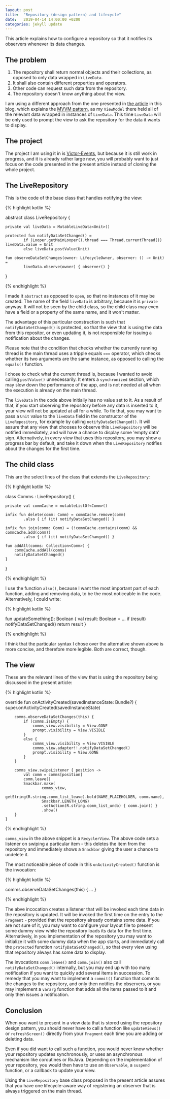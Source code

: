 ```yaml
---
layout: post
title:  "Repository (design pattern) and lifecycle"
date:   2019-04-14 14:00:00 +0200
categories: jekyll update
---
```


This article explains how to configure a repository so that it notifies its observers whenever its data changes.

## The problem

1. The repository shall return normal objects and their collections, as opposed to only data wrapped in `LiveData`.
2. It shall also contain different properties and operators.
3. Other code can request such data from the repository.
4. The repository doesn't know anything about the view.

I am using a different approach from the one presented in [the article][mvvm-article] in this blog, which explains the [MVVM pattern][mvvm], as my `ViewModel` there held all of the relevant data wrapped in instances of `LiveData`. This time `LiveData` will be only used to prompt the view to ask the repository for the data it wants to display.

## The project

The project I am using it in is [Victor-Events][victor-events], but because it is still work in progress, and it is already rather large now, you will probably want to just focus on the code presented in the present article instead of cloning the whole project.

## The LiveRepository

This is the code of the base class that handles notifying the view:

{% highlight kotlin %}

abstract class LiveRepository {

    private val liveData = MutableLiveData<Unit>()

    protected fun notifyDataSetChanged() =
            if (Looper.getMainLooper().thread === Thread.currentThread()) liveData.value = Unit
            else liveData.postValue(Unit)

    fun observeDataSetChanges(owner: LifecycleOwner, observer: () -> Unit) =
            liveData.observe(owner) { observer() }
}

{% endhighlight %}

I made it `abstract` as opposed to `open`, so that no instances of it may be created. The name of the field `liveData` is arbitrary, because it is `private` anyway. It will not be seen by the child class, so the child class may even have a field or a property of the same name, and it won't matter.

The advantage of this particular construction is such that `notifyDataSetChanged()` is protected, so that the view that is using the data from this repositor, or even updating it, is not responsible for issuing a notification about the changes.

Please note that the condition that checks whether the currently running thread is the main thread uses a tripple equals `===` operator, which checks whether its two arguments are the same instance, as opposed to calling the `equals()` function.

I chose to check what the current thread is, because I wanted to avoid calling `postValue()` unnecessarily. It enters a `synchronized` section, which may slow down the performance of the app, and is not needed at all when the execution is already on the main thread.

The `liveData` in the code above initially has no value set to it. As a result of that, if you start observing the repository before any data is inserted to it, your view will not be updated at all for a while. To fix that, you may want to pass a `Unit` value to the `liveData` field in the constructor of the `LiveRepository`, for example by calling `notifyDataSetChanged()`. It will assure that any view that chooses to observe this `LiveRepository` will be notified immediately, and will have a chance to display some 'empty data' sign. Alternatively, in every view that uses this repository, you may show a progress bar by default, and take it down when the `LiveRepository` notifies about the changes for the first time.

## The child class

This are the select lines of the class that extends the `LiveRepository`:

{% highlight kotlin %}

class Comms : LiveRepository() {

    private val commCache = mutableListOf<Comm>()

    infix fun delete(comm: Comm) = commCache.remove(comm)
            .also { if (it) notifyDataSetChanged() }

    infix fun join(comm: Comm) = (!commCache.contains(comm) && commCache.add(comm))
            .also { if (it) notifyDataSetChanged() }

    fun addAll(comms: Collection<Comm>) {
        commCache.addAll(comms)
        notifyDataSetChanged()
    }
}

{% endhighlight %}

I use the function `also()`, because I want the most important part of each function, adding and removing data, to be the most noticeable in the code. Alternatively, I could write:

{% highlight kotlin %}

fun updateSomething(): Boolean {
    val result: Boolean = ...
    if (result) notifyDataSetChanged()
    return result
}

{% endhighlight %}

I think that the particular syntax I chose over the alternative shown above is more concise, and therefore more legible. Both are correct, though.

## The view

These are the relevant lines of the view that is using the repository being discussed in the present article:

{% highlight kotlin %}

override fun onActivityCreated(savedInstanceState: Bundle?) {
        super.onActivityCreated(savedInstanceState)

        comms.observeDataSetChanges(this) {
            if (comms.isEmpty) {
                comms_view.visibility = View.GONE
                prompt.visibility = View.VISIBLE
            }
            else {
                comms_view.visibility = View.VISIBLE
                comms_view.adapter!!.notifyDataSetChanged()
                prompt.visibility = View.GONE
            }
        }

        comms_view.swipeListener { position ->
            val comm = comms[position]
            comm.leave()
            Snackbar.make(
                    comms_view,
                    getString(R.string.comm_list_leave).bold(NAME_PLACEHOLDER, comm.name),
                    Snackbar.LENGTH_LONG)
                    .setAction(R.string.comm_list_undo) { comm.join() }
                    .show()
        }
    }

{% endhighlight %}

`comms_view` in the above snippet is a `RecyclerView`. The above code sets a listener on swiping a particular item - this deletes the item from the repository and immediately shows a `Snackbar` giving the user a chance to undelete it.

The most noticeable piece of code in this `onActivityCreated()` function is the invocation:

{% highlight kotlin %}

comms.observeDataSetChanges(this) { ... }

{% endhighlight %}

The abve incocation creates a listener that will be invoked each time data in the repository is updated. It will be invoked the first time on the entry to the `Fragment` - provided that the repository already contains some data. If you are not sure of it, you may want to configure your layout file to present some dummy view while the repository loads its data for the first time. Alternatively, in you implementation of the repository you may want to initialize it with some dummy data when the app starts, and immediately call the `protected` function `notifyDataSetChanged()`, so that every view using that repository always has some data to display.

The invocations `comm.leave()` and `comm.join()` also call `notifyDataSetChanged()` internally, but you may end up with too many notification if you want to quickly add several items in succession. To remedy that you may want to implement a `commit()` function that commits the changes to the repository, and only then notifies the observers, or you may implement a `vararg` function that adds all the items passed to it and only then issues a notification.

## Conclusion

When you want to present in a view data that is stored using the repository design pattern, you should never have to call a function like `updateViews()` or `refreshScreen()` directly from your `Fragment` each time you are adding or deleting data.

Even if you did want to call such a function, you would never know whether your repository updates synchronously, or uses an asynchronous mechanism like coroutines or RxJava. Depending on the implementation of your repository, you would then have to use an `Observable`, a `suspend` function, or a callback to update your view.

Using the `LiveRepository` base class proposed in the present article assures that you have one lifecycle-aware way of registering an observer that is always triggered on the main thread.


[mvvm-article]: https://syrop.github.io/jekyll/update/2019/04/06/mvvm.html
[mvvm]: https://en.wikipedia.org/wiki/Model%E2%80%93view%E2%80%93viewmodel
[victor-events]: https://github.com/syrop/Victor-Events


